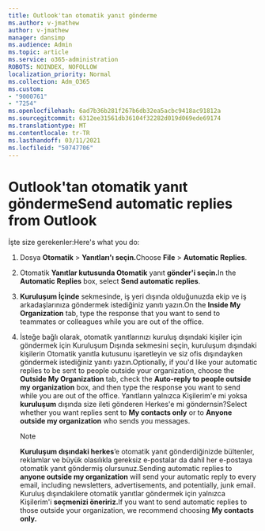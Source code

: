 ```yaml
---
title: Outlook'tan otomatik yanıt gönderme
ms.author: v-jmathew
author: v-jmathew
manager: dansimp
ms.audience: Admin
ms.topic: article
ms.service: o365-administration
ROBOTS: NOINDEX, NOFOLLOW
localization_priority: Normal
ms.collection: Adm_O365
ms.custom:
- "9000761"
- "7254"
ms.openlocfilehash: 6ad7b36b281f267b6db32ea5acbc9418ac91812a
ms.sourcegitcommit: 6312ee31561db36104f32282d019d069ede69174
ms.translationtype: MT
ms.contentlocale: tr-TR
ms.lasthandoff: 03/11/2021
ms.locfileid: "50747706"
---
```

# <a name="send-automatic-replies-from-outlook"></a><span data-ttu-id="c7340-102">Outlook'tan otomatik yanıt gönderme</span><span class="sxs-lookup"><span data-stu-id="c7340-102">Send automatic replies from Outlook</span></span>

<span data-ttu-id="c7340-103">İşte size gerekenler:</span><span class="sxs-lookup"><span data-stu-id="c7340-103">Here's what you do:</span></span>

1. <span data-ttu-id="c7340-104">Dosya **Otomatik**  >  **Yanıtları'ı seçin.**</span><span class="sxs-lookup"><span data-stu-id="c7340-104">Choose **File** > **Automatic Replies**.</span></span>
2. <span data-ttu-id="c7340-105">Otomatik **Yanıtlar kutusunda Otomatik** yanıt **gönder'i seçin.**</span><span class="sxs-lookup"><span data-stu-id="c7340-105">In the **Automatic Replies** box, select **Send automatic replies**.</span></span>
3. <span data-ttu-id="c7340-106">**Kuruluşum İçinde** sekmesinde, iş yeri dışında olduğunuzda ekip ve iş arkadaşlarınıza göndermek istediğiniz yanıtı yazın.</span><span class="sxs-lookup"><span data-stu-id="c7340-106">On the **Inside My Organization** tab, type the response that you want to send to teammates or colleagues while you are out of the office.</span></span>
4. <span data-ttu-id="c7340-107">İsteğe bağlı olarak, otomatik yanıtlarınızı kuruluş dışındaki kişiler için göndermek  için Kuruluşum Dışında  sekmesini seçin, kuruluşum dışındaki kişilerin Otomatik yanıtla kutusunu işaretleyin ve siz ofis dışındayken göndermek istediğiniz yanıtı yazın.</span><span class="sxs-lookup"><span data-stu-id="c7340-107">Optionally, if you'd like your automatic replies to be sent to people outside your organization, choose the **Outside My Organization** tab, check the **Auto-reply to people outside my organization** box, and then type the response you want to send while you are out of the office.</span></span> <span data-ttu-id="c7340-108">Yanıtların yalnızca Kişilerim'e mi yoksa  **kuruluşum** dışında size ileti gönderen Herkes'e mi göndernsin?</span><span class="sxs-lookup"><span data-stu-id="c7340-108">Select whether you want replies sent to **My contacts only** or to **Anyone outside my organization** who sends you messages.</span></span>

    > [!NOTE]
    > <span data-ttu-id="c7340-109">**Kuruluşum dışındaki herkes**’e otomatik yanıt gönderdiğinizde bültenler, reklamlar ve büyük olasılıkla gereksiz e-postalar da dahil her e-postaya otomatik yanıt göndermiş olursunuz.</span><span class="sxs-lookup"><span data-stu-id="c7340-109">Sending automatic replies to **anyone outside my organization** will send your automatic reply to every email, including newsletters, advertisements, and potentially, junk email.</span></span> <span data-ttu-id="c7340-110">Kuruluş dışındakilere otomatik yanıtlar göndermek için yalnızca Kişilerim'i **seçmenizi öneririz.**</span><span class="sxs-lookup"><span data-stu-id="c7340-110">If you want to send automatic replies to those outside your organization, we recommend choosing **My contacts only.**</span></span>

